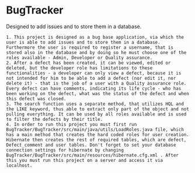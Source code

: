 # BugTracker
Designed to add issues and to store them in a database.

	1. This project is designed as a bug base application, via which the user is able to add issues and to store them in a database. Furthermore the user is required to register a username, that is stored also in the database and by doing so he must choose one of the roles available - Admin, Developer or Quality assurance. 
	2. After a defect has been created, it can be viewed, edited or deleted, but the developer role has limitations to these functionalities - a developer can only view a defect, because it is not intended for him to be able to add a defect (nor edit it, nor delete it) - that is the job of a user with a Quality assurance role. Every defect can have comments, indicating its life cycle - who has been working on the defect, what was the status of the defect and when this defect was closed.
	3. The search function uses a separate method, that utilizes HQL and the LIKE keyword, thus able to extract only part of the object and not pulling everything. It can be used by all roles available and is used to filter the defects by their title.
	4. In order to run this project you must first run  BugTracker/BugTracker/src/main/java/utils/LoadRoles.java file, which has a main method that creates the hard coded roles for user creation. Hibernate then creates the rest of required tables, which are defect, Defect_comment and user tables. Don't forget to set your database connection settings for hibernate by changing  BugTracker/BugTracker/src/main/resources/hibernate.cfg.xml . After this you must run this project on a server and access it via localhost.
